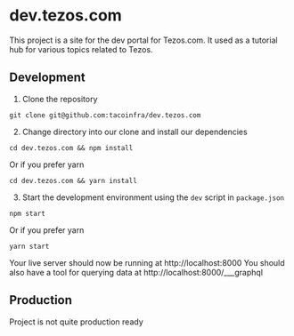 # dev.tezos.com

This project is a site for the dev portal for Tezos.com. It used as a tutorial hub for various topics related to Tezos.

## Development


1. Clone the repository

```git clone git@github.com:tacoinfra/dev.tezos.com```

2. Change directory into our clone and install our dependencies

```cd dev.tezos.com && npm install```

Or if you prefer yarn

```cd dev.tezos.com && yarn install```

3. Start the development environment using the `dev` script in `package.json`

```npm start```

Or if you prefer yarn

```yarn start```

Your live server should now be running at http://localhost:8000
You should also have a tool for querying data at http://localhost:8000/___graphql

## Production

Project is not quite production ready
